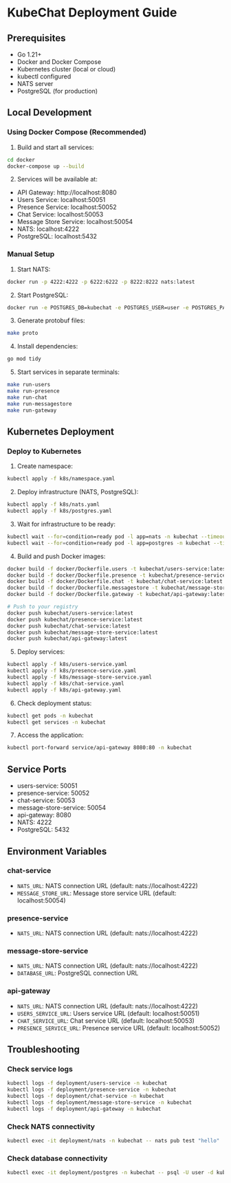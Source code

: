 # KubeChat Deployment Guide

## Prerequisites

- Go 1.21+
- Docker and Docker Compose
- Kubernetes cluster (local or cloud)
- kubectl configured
- NATS server
- PostgreSQL (for production)

## Local Development

### Using Docker Compose (Recommended)

1. Build and start all services:
```bash
cd docker
docker-compose up --build
```

2. Services will be available at:
- API Gateway: http://localhost:8080
- Users Service: localhost:50051
- Presence Service: localhost:50052
- Chat Service: localhost:50053
- Message Store Service: localhost:50054
- NATS: localhost:4222
- PostgreSQL: localhost:5432

### Manual Setup

1. Start NATS:
```bash
docker run -p 4222:4222 -p 6222:6222 -p 8222:8222 nats:latest
```

2. Start PostgreSQL:
```bash
docker run -e POSTGRES_DB=kubechat -e POSTGRES_USER=user -e POSTGRES_PASSWORD=password -p 5432:5432 postgres:13
```

3. Generate protobuf files:
```bash
make proto
```

4. Install dependencies:
```bash
go mod tidy
```

5. Start services in separate terminals:
```bash
make run-users
make run-presence
make run-chat
make run-messagestore
make run-gateway
```

## Kubernetes Deployment

### Deploy to Kubernetes

1. Create namespace:
```bash
kubectl apply -f k8s/namespace.yaml
```

2. Deploy infrastructure (NATS, PostgreSQL):
```bash
kubectl apply -f k8s/nats.yaml
kubectl apply -f k8s/postgres.yaml
```

3. Wait for infrastructure to be ready:
```bash
kubectl wait --for=condition=ready pod -l app=nats -n kubechat --timeout=60s
kubectl wait --for=condition=ready pod -l app=postgres -n kubechat --timeout=60s
```

4. Build and push Docker images:
```bash
docker build -f docker/Dockerfile.users -t kubechat/users-service:latest .
docker build -f docker/Dockerfile.presence -t kubechat/presence-service:latest .
docker build -f docker/Dockerfile.chat -t kubechat/chat-service:latest .
docker build -f docker/Dockerfile.messagestore -t kubechat/message-store-service:latest .
docker build -f docker/Dockerfile.gateway -t kubechat/api-gateway:latest .

# Push to your registry
docker push kubechat/users-service:latest
docker push kubechat/presence-service:latest
docker push kubechat/chat-service:latest
docker push kubechat/message-store-service:latest
docker push kubechat/api-gateway:latest
```

5. Deploy services:
```bash
kubectl apply -f k8s/users-service.yaml
kubectl apply -f k8s/presence-service.yaml
kubectl apply -f k8s/message-store-service.yaml
kubectl apply -f k8s/chat-service.yaml
kubectl apply -f k8s/api-gateway.yaml
```

6. Check deployment status:
```bash
kubectl get pods -n kubechat
kubectl get services -n kubechat
```

7. Access the application:
```bash
kubectl port-forward service/api-gateway 8080:80 -n kubechat
```

## Service Ports

- users-service: 50051
- presence-service: 50052
- chat-service: 50053
- message-store-service: 50054
- api-gateway: 8080
- NATS: 4222
- PostgreSQL: 5432

## Environment Variables

### chat-service
- `NATS_URL`: NATS connection URL (default: nats://localhost:4222)
- `MESSAGE_STORE_URL`: Message store service URL (default: localhost:50054)

### presence-service
- `NATS_URL`: NATS connection URL (default: nats://localhost:4222)

### message-store-service
- `NATS_URL`: NATS connection URL (default: nats://localhost:4222)
- `DATABASE_URL`: PostgreSQL connection URL

### api-gateway
- `NATS_URL`: NATS connection URL (default: nats://localhost:4222)
- `USERS_SERVICE_URL`: Users service URL (default: localhost:50051)
- `CHAT_SERVICE_URL`: Chat service URL (default: localhost:50053)
- `PRESENCE_SERVICE_URL`: Presence service URL (default: localhost:50052)

## Troubleshooting

### Check service logs
```bash
kubectl logs -f deployment/users-service -n kubechat
kubectl logs -f deployment/presence-service -n kubechat
kubectl logs -f deployment/chat-service -n kubechat
kubectl logs -f deployment/message-store-service -n kubechat
kubectl logs -f deployment/api-gateway -n kubechat
```

### Check NATS connectivity
```bash
kubectl exec -it deployment/nats -n kubechat -- nats pub test "hello"
```

### Check database connectivity
```bash
kubectl exec -it deployment/postgres -n kubechat -- psql -U user -d kubechat
```